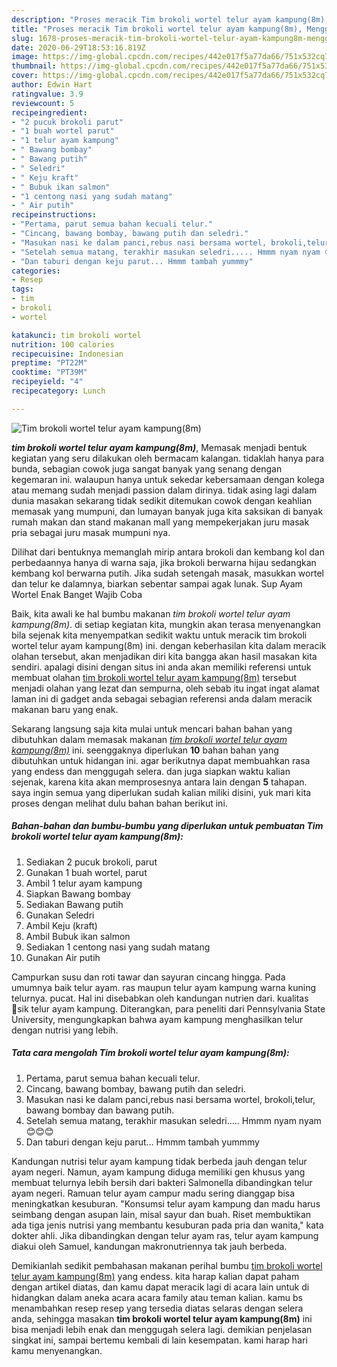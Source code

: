 ```yaml
---
description: "Proses meracik Tim brokoli wortel telur ayam kampung(8m), Menggugah Selera"
title: "Proses meracik Tim brokoli wortel telur ayam kampung(8m), Menggugah Selera"
slug: 1678-proses-meracik-tim-brokoli-wortel-telur-ayam-kampung8m-menggugah-selera
date: 2020-06-29T18:53:16.819Z
image: https://img-global.cpcdn.com/recipes/442e017f5a77da66/751x532cq70/tim-brokoli-wortel-telur-ayam-kampung8m-foto-resep-utama.jpg
thumbnail: https://img-global.cpcdn.com/recipes/442e017f5a77da66/751x532cq70/tim-brokoli-wortel-telur-ayam-kampung8m-foto-resep-utama.jpg
cover: https://img-global.cpcdn.com/recipes/442e017f5a77da66/751x532cq70/tim-brokoli-wortel-telur-ayam-kampung8m-foto-resep-utama.jpg
author: Edwin Hart
ratingvalue: 3.9
reviewcount: 5
recipeingredient:
- "2 pucuk brokoli parut"
- "1 buah wortel parut"
- "1 telur ayam kampung"
- " Bawang bombay"
- " Bawang putih"
- " Seledri"
- " Keju kraft"
- " Bubuk ikan salmon"
- "1 centong nasi yang sudah matang"
- " Air putih"
recipeinstructions:
- "Pertama, parut semua bahan kecuali telur."
- "Cincang, bawang bombay, bawang putih dan seledri."
- "Masukan nasi ke dalam panci,rebus nasi bersama wortel, brokoli,telur, bawang bombay dan bawang putih."
- "Setelah semua matang, terakhir masukan seledri..... Hmmm nyam nyam 😊😊😊"
- "Dan taburi dengan keju parut... Hmmm tambah yummmy"
categories:
- Resep
tags:
- tim
- brokoli
- wortel

katakunci: tim brokoli wortel 
nutrition: 100 calories
recipecuisine: Indonesian
preptime: "PT22M"
cooktime: "PT39M"
recipeyield: "4"
recipecategory: Lunch

---
```



![Tim brokoli wortel telur ayam kampung(8m)](https://img-global.cpcdn.com/recipes/442e017f5a77da66/751x532cq70/tim-brokoli-wortel-telur-ayam-kampung8m-foto-resep-utama.jpg)

<b><i>tim brokoli wortel telur ayam kampung(8m)</i></b>, Memasak menjadi bentuk kegiatan yang seru dilakukan oleh bermacam kalangan. tidaklah hanya para bunda, sebagian cowok juga sangat banyak yang senang dengan kegemaran ini. walaupun hanya untuk sekedar kebersamaan dengan kolega atau memang sudah menjadi passion dalam dirinya. tidak asing lagi dalam dunia masakan sekarang tidak sedikit ditemukan cowok dengan keahlian memasak yang mumpuni, dan lumayan banyak juga kita saksikan di banyak rumah makan dan stand makanan mall yang mempekerjakan juru masak pria sebagai juru masak mumpuni nya.

Dilihat dari bentuknya memanglah mirip antara brokoli dan kembang kol dan perbedaannya hanya di warna saja, jika brokoli berwarna hijau sedangkan kembang kol berwarna putih. Jika sudah setengah masak, masukkan wortel dan telur ke dalamnya, biarkan sebentar sampai agak lunak. Sup Ayam Wortel Enak Banget Wajib Coba

Baik, kita awali ke hal bumbu makanan <i>tim brokoli wortel telur ayam kampung(8m)</i>. di setiap kegiatan kita, mungkin akan terasa menyenangkan bila sejenak kita menyempatkan sedikit waktu untuk meracik tim brokoli wortel telur ayam kampung(8m) ini. dengan keberhasilan kita dalam meracik olahan tersebut, akan menjadikan diri kita bangga akan hasil masakan kita sendiri. apalagi disini dengan situs ini anda akan memiliki referensi untuk membuat olahan <u>tim brokoli wortel telur ayam kampung(8m)</u> tersebut menjadi olahan yang lezat dan sempurna, oleh sebab itu ingat ingat alamat laman ini di gadget anda sebagai sebagian referensi anda dalam meracik makanan baru yang enak.


Sekarang langsung saja kita mulai untuk mencari bahan bahan yang dibutuhkan dalam memasak makanan <u><i>tim brokoli wortel telur ayam kampung(8m)</i></u> ini. seenggaknya diperlukan <b>10</b> bahan bahan yang dibutuhkan untuk hidangan ini. agar berikutnya dapat membuahkan rasa yang endess dan menggugah selera. dan juga siapkan waktu kalian sejenak, karena kita akan memprosesnya antara lain dengan <b>5</b> tahapan. saya ingin semua yang diperlukan sudah kalian miliki disini, yuk mari kita proses dengan melihat dulu bahan bahan berikut ini.

<!--inarticleads1-->

##### Bahan-bahan dan bumbu-bumbu yang diperlukan untuk pembuatan Tim brokoli wortel telur ayam kampung(8m):

1. Sediakan 2 pucuk brokoli, parut
1. Gunakan 1 buah wortel, parut
1. Ambil 1 telur ayam kampung
1. Siapkan  Bawang bombay
1. Sediakan  Bawang putih
1. Gunakan  Seledri
1. Ambil  Keju (kraft)
1. Ambil  Bubuk ikan salmon
1. Sediakan 1 centong nasi yang sudah matang
1. Gunakan  Air putih


Campurkan susu dan roti tawar dan sayuran cincang hingga. Pada umumnya baik telur ayam. ras maupun telur ayam kampung warna kuning telurnya. pucat. Hal ini disebabkan oleh kandungan nutrien dari. kualitas sik telur ayam kampung. Diterangkan, para peneliti dari Pennsylvania State University, mengungkapkan bahwa ayam kampung menghasilkan telur dengan nutrisi yang lebih. 

<!--inarticleads2-->

##### Tata cara mengolah Tim brokoli wortel telur ayam kampung(8m):

1. Pertama, parut semua bahan kecuali telur.
1. Cincang, bawang bombay, bawang putih dan seledri.
1. Masukan nasi ke dalam panci,rebus nasi bersama wortel, brokoli,telur, bawang bombay dan bawang putih.
1. Setelah semua matang, terakhir masukan seledri..... Hmmm nyam nyam 😊😊😊
1. Dan taburi dengan keju parut... Hmmm tambah yummmy


Kandungan nutrisi telur ayam kampung tidak berbeda jauh dengan telur ayam negeri. Namun, ayam kampung diduga memiliki gen khusus yang membuat telurnya lebih bersih dari bakteri Salmonella dibandingkan telur ayam negeri. Ramuan telur ayam campur madu sering dianggap bisa meningkatkan kesuburan. &#34;Konsumsi telur ayam kampung dan madu harus seimbang dengan asupan lain, misal sayur dan buah. Riset membuktikan ada tiga jenis nutrisi yang membantu kesuburan pada pria dan wanita,&#34; kata dokter ahli. Jika dibandingkan dengan telur ayam ras, telur ayam kampung diakui oleh Samuel, kandungan makronutriennya tak jauh berbeda. 

Demikianlah sedikit pembahasan makanan perihal bumbu <u>tim brokoli wortel telur ayam kampung(8m)</u> yang endess. kita harap kalian dapat paham dengan artikel diatas, dan kamu dapat meracik lagi di acara lain untuk di hidangkan dalam aneka acara acara family atau teman kalian. kamu bs menambahkan resep resep yang tersedia diatas selaras dengan selera anda, sehingga masakan <b>tim brokoli wortel telur ayam kampung(8m)</b> ini bisa menjadi lebih enak dan menggugah selera lagi. demikian penjelasan singkat ini, sampai bertemu kembali di lain kesempatan. kami harap hari kamu menyenangkan.
